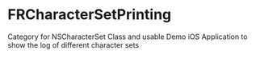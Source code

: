 FRCharacterSetPrinting
======================

Category for NSCharacterSet Class and usable Demo iOS Application to show the log of different character sets
